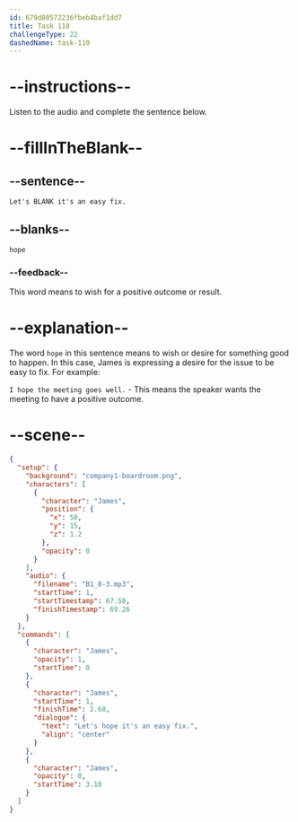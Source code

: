 ```yaml
---
id: 679d80572236fbeb4baf1dd7
title: Task 110
challengeType: 22
dashedName: task-110
---
```


<!-- (Audio) James: Let's hope it's an easy fix. -->

# --instructions--

Listen to the audio and complete the sentence below.

# --fillInTheBlank--

## --sentence--

`Let's BLANK it's an easy fix.`

## --blanks--

`hope`

### --feedback--

This word means to wish for a positive outcome or result.

# --explanation--

The word `hope` in this sentence means to wish or desire for something good to happen. In this case, James is expressing a desire for the issue to be easy to fix. For example:

`I hope the meeting goes well.` - This means the speaker wants the meeting to have a positive outcome.

# --scene--

```json
{
  "setup": {
    "background": "company1-boardroom.png",
    "characters": [
      {
        "character": "James",
        "position": {
          "x": 50,
          "y": 15,
          "z": 1.2
        },
        "opacity": 0
      }
    ],
    "audio": {
      "filename": "B1_8-3.mp3",
      "startTime": 1,
      "startTimestamp": 67.58,
      "finishTimestamp": 69.26
    }
  },
  "commands": [
    {
      "character": "James",
      "opacity": 1,
      "startTime": 0
    },
    {
      "character": "James",
      "startTime": 1,
      "finishTime": 2.68,
      "dialogue": {
        "text": "Let's hope it's an easy fix.",
        "align": "center"
      }
    },
    {
      "character": "James",
      "opacity": 0,
      "startTime": 3.18
    }
  ]
}
```

